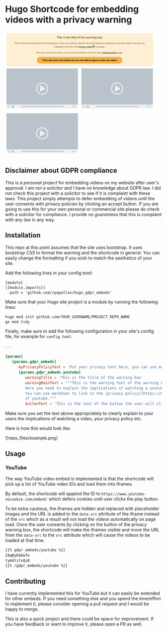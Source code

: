 # Hugo Shortcode for embedding videos with a privacy warning

<p align="center">
  <img src="repo_files/demo.gif">
</p>

## Disclaimer about GDPR compliance

This is *a personal project* for embedding videos on my website after user's
approval. I am *not* a solicitor and I have *no*
knowledge about GDPR law. I did *not* check this project with a solicitor
to see if it is complaint with these laws. This project simply attempts to defer
embedding of videos until the user consents with privacy policies by clicking
an accept button. If you are going to use this for your own personal
 or commercial site please do check with a solicitor for compliance. I
provide *no guarantees* that this is complaint with any law in any way.

## Installation

This repo at this point assumes that the site uses bootstrap. It uses bootstrap
CSS to format the warning and the shortcode in general. You can easily change
the formatting if you wish to match the aesthetics of your site.

Add the following lines in your config.toml:

```
[module]
[[module.imports]]
  path = 'github.com/rpapallas/hugo_gdpr_embeds'
```

Make sure that your Hugo site project is a module by running the
following lines:

```
hugo mod init github.com/YOUR_USERNAME/PROJECT_REPO_NAME
go mod tidy
```

Finally, make sure to add the following configuration in your site's config
file, for example for `config.toml`:

```toml
...

[params]
   [params.gdpr_embeds]
      myPrivacyPolicyText = 'Put your privacy text here, you can use markdown to link to your [privacy policy](/privacy) page.'
      [params.gdpr_embeds.youtube]
         warningTitle = 'This is the title of the warning box'
         warningMainText = """This is the warning text of the warning box.
         Here you need to explain the implications of watching a youtube video.
         You can use markdown to link to the [privacy policy](https://www.....) 
         of youtube."""
         buttonText = 'This is the text of the button the user will click to agree to show the videos'
```

Make sure you set the text above appropriately to clearly explain to your users
the implications of watching a video, your privacy policy etc.

Here is how this would look like:

![repo_files/example.png]

## Usage

### YouTube

The way YouTube video embed is implemented is that the shortcode will pick up a
list of YouTube video IDs and load them into iframes. 

By default, the shortcode will append the ID to
`https://www.youtube-nocookie.com/embed/` which defers cookies until user
clicks the play button. 

To be extra cautious, the iframes are hidden and replaced with placeholder
images and the URL is added to the `data-src` attribute of the iframe instead
of the `src` which as a result will not load the videos automatically on page
load. Once the user consents by clicking on the button of the privacy warning
box, the shortcode will make the iframes visible and move the URL from the
`data-src` to the `src` attribute which will cause the videos to be loaded at
that time.


```md
{{% gdpr_embeds/youtube %}}
IAqByEb6wfo
tyHdtifvQz8
{{% /gdpr_embeds/youtube %}}
```


## Contributing

I have currently implemented this for YouTube but it can easily be extended
for other embeds. If you need something else and you spend the time/effort to
implement it, please consider opening a pull request and I would be happy
to merge.

This is also a quick project and there could be space for improvement. If you 
have feedback or want to improve it, please open a PR as well.
